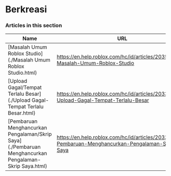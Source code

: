 # Berkreasi  
### Articles in this section
Name|URL
-|-
[Masalah Umum Roblox Studio](./Masalah Umum Roblox Studio.html) |https://en.help.roblox.com/hc/id/articles/203552894-Masalah-Umum-Roblox-Studio
[Upload Gagal/Tempat Terlalu Besar](./Upload Gagal-Tempat Terlalu Besar.html) |https://en.help.roblox.com/hc/id/articles/203312890-Upload-Gagal-Tempat-Terlalu-Besar
[Pembaruan Menghancurkan Pengalaman/Skrip Saya](./Pembaruan Menghancurkan Pengalaman-Skrip Saya.html) |https://en.help.roblox.com/hc/id/articles/203312950-Pembaruan-Menghancurkan-Pengalaman-Skrip-Saya